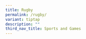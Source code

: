 ```yaml
---
title: Rugby
permalink: /rugby/
variant: tiptap
description: ""
third_nav_title: Sports and Games
---
```

